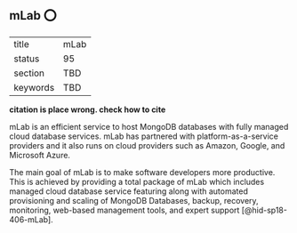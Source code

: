## mLab :o:


|          |      |
| -------- | ---- |
| title    | mLab |
| status   | 95   |
| section  | TBD  |
| keywords | TBD  |




**citation is place wrong. check how to cite**

mLab is an efficient service to host MongoDB databases with fully
managed cloud database services. mLab has partnered with
platform-as-a-service providers and it also runs on cloud providers such
as Amazon, Google, and Microsoft Azure.

The main goal of mLab is to make software developers more productive.
This is achieved by providing a total package of mLab which includes
managed cloud database service featuring along with automated
provisioning and scaling of MongoDB Databases, backup, recovery,
monitoring, web-based management tools, and expert
support [@hid-sp18-406-mLab].
